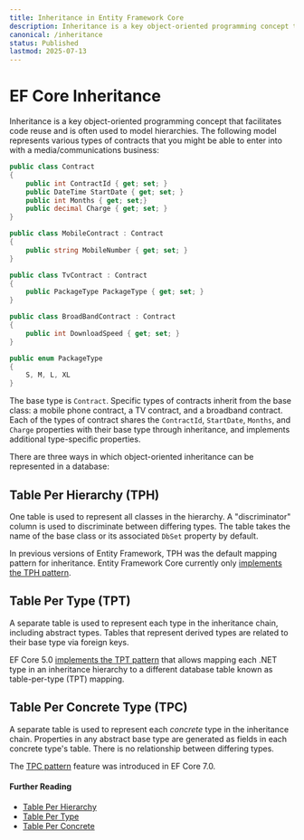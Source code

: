 ```yaml
---
title: Inheritance in Entity Framework Core
description: Inheritance is a key object-oriented programming concept that facilitates code reuse and is often used to model hierarchies. It is supported in Entity Framework Core using the Table Per Hierarchy pattern
canonical: /inheritance
status: Published
lastmod: 2025-07-13
---
```


# EF Core Inheritance 

Inheritance is a key object-oriented programming concept that facilitates code reuse and is often used to model hierarchies. The following model represents various types of contracts that you might be able to enter into with a media/communications business:

```csharp
public class Contract
{
    public int ContractId { get; set; }
    public DateTime StartDate { get; set; }
    public int Months { get; set;}
    public decimal Charge { get; set; }
}

public class MobileContract : Contract
{
    public string MobileNumber { get; set; }
}

public class TvContract : Contract
{
    public PackageType PackageType { get; set; }
}

public class BroadBandContract : Contract
{
    public int DownloadSpeed { get; set; }
}

public enum PackageType
{
    S, M, L, XL
}
```

The base type is `Contract`. Specific types of contracts inherit from the base class: a mobile phone contract, a TV contract, and a broadband contract. Each of the types of contract shares the `ContractId`, `StartDate`, `Months`, and `Charge` properties with their base type through inheritance, and implements additional type-specific properties.

There are three ways in which object-oriented inheritance can be represented in a database:

## Table Per Hierarchy (TPH)

One table is used to represent all classes in the hierarchy. A "discriminator" column is used to discriminate between differing types. The table takes the name of the base class or its associated `DbSet` property by default. 

In previous versions of Entity Framework, TPH was the default mapping pattern for inheritance. Entity Framework Core currently only [implements the TPH pattern](/inheritance/table-per-hierarchy). 

## Table Per Type (TPT)

A separate table is used to represent each type in the inheritance chain, including abstract types. Tables that represent derived types are related to their base type via foreign keys.  

EF Core 5.0 [implements the TPT pattern](/inheritance/table-per-type) that allows mapping each .NET type in an inheritance hierarchy to a different database table known as table-per-type (TPT) mapping.

## Table Per Concrete Type (TPC)

A separate table is used to represent each _concrete_ type in the inheritance chain. Properties in any abstract base type are generated as fields in each concrete type's table. There is no relationship between differing types.

<!--http://weblogs.asp.net/manavi/inheritance-mapping-strategies-with-entity-framework-code-first-ctp5-part-3-table-per-concrete-type-tpc-and-choosing-strategy-guidelines-->

The [TPC pattern](/inheritance/table-per-concrete) feature was introduced in EF Core 7.0. 

#### Further Reading

- [Table Per Hierarchy](/inheritance/table-per-hierarchy)
- [Table Per Type](/inheritance/table-per-type)
- [Table Per Concrete](/inheritance/table-per-concrete)
